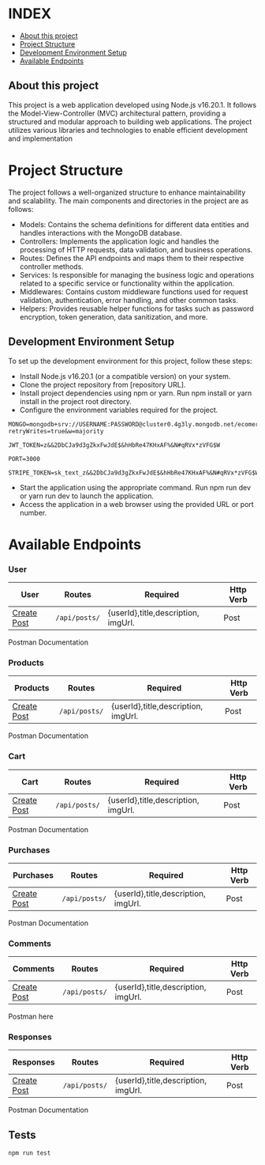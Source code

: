 # INDEX

- [About this project](#About-this-project)
- [Project Structure](#Project-Structure)
- [Development Environment Setup](#Development-Environment-Setup)
- [Available Endpoints](#Available-Endpoints)

## About this project

This project is a web application developed using Node.js v16.20.1. It follows the Model-View-Controller (MVC) architectural pattern, providing a structured and modular approach to building web applications. The project utilizes various libraries and technologies to enable efficient development and implementation

# Project Structure

The project follows a well-organized structure to enhance maintainability and scalability. The main components and directories in the project are as follows:

- Models: Contains the schema definitions for different data entities and handles interactions with the MongoDB database.
- Controllers: Implements the application logic and handles the processing of HTTP requests, data validation, and business operations.
- Routes: Defines the API endpoints and maps them to their respective controller methods.
- Services: Is responsible for managing the business logic and operations related to a specific service or functionality within the application.
- Middlewares: Contains custom middleware functions used for request validation, authentication, error handling, and other common tasks.
- Helpers: Provides reusable helper functions for tasks such as password encryption, token generation, data sanitization, and more.

## Development Environment Setup

To set up the development environment for this project, follow these steps:

- Install Node.js v16.20.1 (or a compatible version) on your system.
- Clone the project repository from [repository URL].
- Install project dependencies using npm or yarn. Run npm install or yarn install in the project root directory.
- Configure the environment variables required for the project.

```
MONGO=mongodb+srv://USERNAME:PASSWORD@cluster0.4g3ly.mongodb.net/ecomerce?retryWrites=true&w=majority
```

```
JWT_TOKEN=z&&2DbCJa9d3gZkxFwJdE$&hHbRe47KHxAF%&N#qRVx*zVFG$W
```

```
PORT=3000
```

```
STRIPE_TOKEN=sk_text_z&&2DbCJa9d3gZkxFwJdE$&hHbRe47KHxAF%&N#qRVx*zVFG$W

```

- Start the application using the appropriate command. Run npm run dev or yarn run dev to launch the application.
- Access the application in a web browser using the provided URL or port number.

# Available Endpoints

### User

| User                            | Routes        | Required                            | Http Verb |
| ------------------------------- | ------------- | ----------------------------------- | --------- |
| [Create Post](#create-new-post) | `/api/posts/` | {userId},title,description, imgUrl. | Post      |

Postman Documentation

### Products

| Products                        | Routes        | Required                            | Http Verb |
| ------------------------------- | ------------- | ----------------------------------- | --------- |
| [Create Post](#create-new-post) | `/api/posts/` | {userId},title,description, imgUrl. | Post      |

Postman Documentation

### Cart

| Cart                            | Routes        | Required                            | Http Verb |
| ------------------------------- | ------------- | ----------------------------------- | --------- |
| [Create Post](#create-new-post) | `/api/posts/` | {userId},title,description, imgUrl. | Post      |

Postman Documentation

### Purchases

| Purchases                       | Routes        | Required                            | Http Verb |
| ------------------------------- | ------------- | ----------------------------------- | --------- |
| [Create Post](#create-new-post) | `/api/posts/` | {userId},title,description, imgUrl. | Post      |

Postman Documentation

### Comments

| Comments                        | Routes        | Required                            | Http Verb |
| ------------------------------- | ------------- | ----------------------------------- | --------- |
| [Create Post](#create-new-post) | `/api/posts/` | {userId},title,description, imgUrl. | Post      |

Postman here

### Responses

| Responses                       | Routes        | Required                            | Http Verb |
| ------------------------------- | ------------- | ----------------------------------- | --------- |
| [Create Post](#create-new-post) | `/api/posts/` | {userId},title,description, imgUrl. | Post      |

Postman Documentation

## Tests

```
npm run test

```
